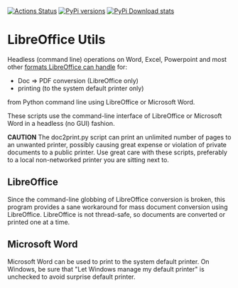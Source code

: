 [![Actions Status](https://github.com/scivision/libreoffice-utils/workflows/ci_python/badge.svg)](https://github.com/scivision/libreoffice-utils/actions)
[![PyPi versions](https://img.shields.io/pypi/pyversions/loutils.svg)](https://pypi.python.org/pypi/loutils)
[![PyPi Download stats](http://pepy.tech/badge/loutils)](http://pepy.tech/project/loutils)

# LibreOffice Utils

Headless (command line) operations on Word, Excel, Powerpoint and most other 
[formats LibreOffice can handle](https://en.wikipedia.org/wiki/LibreOffice#Supported_file_formats)
for:

* Doc => PDF conversion  (LibreOffice only)
* printing (to the system default printer only)

from Python command line using LibreOffice or Microsoft Word.

These scripts use the command-line interface of LibreOffice or Microsoft Word in a headless (no GUI) fashion.

**CAUTION**
The doc2print.py script can print an unlimited number of pages to an unwanted printer, possibly causing great expense or violation of private documents to a public printer. Use great care with these scripts, preferably to a local non-networked printer you are sitting next to.

## LibreOffice

Since the command-line globbing of LibreOffice conversion is broken, this program provides a sane workaround for mass document conversion using LibreOffice.
LibreOffice is not thread-safe, so documents are converted or printed one at a time.

## Microsoft Word

Microsoft Word can be used to print to the system default printer.
On Windows, be sure that "Let Windows manage my default printer" is unchecked to avoid surprise default printer.
